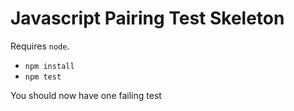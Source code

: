 # Javascript Pairing Test Skeleton

Requires `node`.

- `npm install`
- `npm test`

You should now have one failing test
